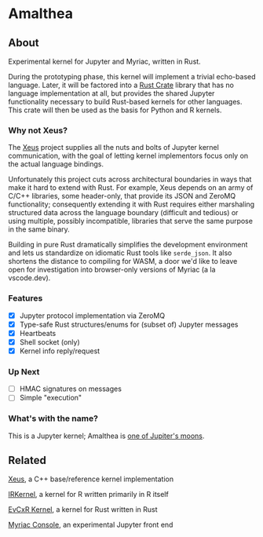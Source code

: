 # Amalthea

## About

Experimental kernel for Jupyter and Myriac, written in Rust. 

During the prototyping phase, this kernel will implement a trivial echo-based language. Later, it will be factored into a [Rust Crate](https://doc.rust-lang.org/book/ch07-01-packages-and-crates.html) library that has no language implementation at all, but provides the shared Jupyter functionality necessary to build Rust-based kernels for other languages. This crate will then be used as the basis for Python and R kernels. 

### Why not Xeus?

The [Xeus](https://github.com/jupyter-xeus/xeus) project supplies all the nuts and bolts of Jupyter kernel communication, with the goal of letting kernel implementors focus only on the actual language bindings. 

Unfortunately this project cuts across architectural boundaries in ways that make it hard to extend with Rust. For example, Xeus depends on an army of C/C++ libraries, some header-only, that provide its JSON and ZeroMQ functionality; consequently extending it with Rust requires either marshaling structured data across the language boundary (difficult and tedious) or using multiple, possibly incompatible, libraries that serve the same purpose in the same binary.

Building in pure Rust dramatically simplifies the development environment and lets us standardize on idiomatic Rust tools like `serde_json`. It also shortens the distance to compiling for WASM, a door we'd like to leave open for investigation into browser-only versions of Myriac (a la vscode.dev).

### Features

- [x] Jupyter protocol implementation via ZeroMQ
- [x] Type-safe Rust structures/enums for (subset of) Jupyter messages
- [x] Heartbeats
- [x] Shell socket (only)
- [x] Kernel info reply/request

### Up Next

- [ ] HMAC signatures on messages
- [ ] Simple "execution"

### What's with the name?

This is a Jupyter kernel; Amalthea is [one of Jupiter's moons](https://en.wikipedia.org/wiki/Amalthea_(moon)).

## Related

[Xeus](https://github.com/jupyter-xeus/xeus), a C++ base/reference kernel implementation

[IRKernel](https://github.com/IRkernel/IRkernel), a kernel for R written primarily in R itself

[EvCxR Kernel](https://github.com/google/evcxr/tree/main/evcxr_jupyter), a kernel for Rust written in Rust

[Myriac Console](https://github.com/rstudio/myriac-console), an experimental Jupyter front end


